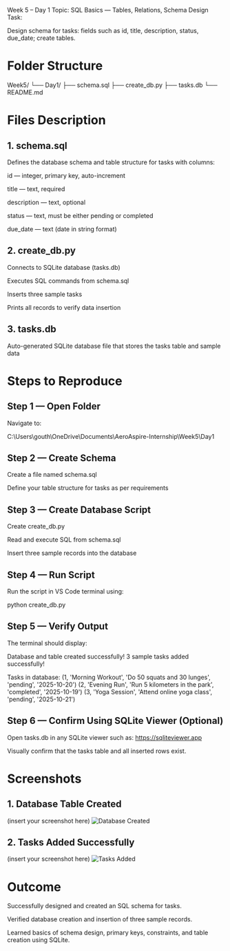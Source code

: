 Week 5 – Day 1
Topic: SQL Basics — Tables, Relations, Schema Design
Task:

Design schema for tasks: fields such as id, title, description, status, due_date; create tables.

# Folder Structure
Week5/
└── Day1/
    ├── schema.sql
    ├── create_db.py
    ├── tasks.db
    └── README.md

# Files Description
## 1. schema.sql

Defines the database schema and table structure for tasks with columns:

id — integer, primary key, auto-increment

title — text, required

description — text, optional

status — text, must be either pending or completed

due_date — text (date in string format)

## 2. create_db.py

Connects to SQLite database (tasks.db)

Executes SQL commands from schema.sql

Inserts three sample tasks

Prints all records to verify data insertion

## 3. tasks.db

Auto-generated SQLite database file that stores the tasks table and sample data

# Steps to Reproduce
## Step 1 — Open Folder

Navigate to:

C:\Users\gouth\OneDrive\Documents\AeroAspire-Internship\Week5\Day1

## Step 2 — Create Schema

Create a file named schema.sql

Define your table structure for tasks as per requirements

## Step 3 — Create Database Script

Create create_db.py

Read and execute SQL from schema.sql

Insert three sample records into the database

## Step 4 — Run Script

Run the script in VS Code terminal using:

python create_db.py

## Step 5 — Verify Output

The terminal should display:

Database and table created successfully!
3 sample tasks added successfully!

Tasks in database:
(1, 'Morning Workout', 'Do 50 squats and 30 lunges', 'pending', '2025-10-20')
(2, 'Evening Run', 'Run 5 kilometers in the park', 'completed', '2025-10-19')
(3, 'Yoga Session', 'Attend online yoga class', 'pending', '2025-10-21')

## Step 6 — Confirm Using SQLite Viewer (Optional)

Open tasks.db in any SQLite viewer such as:
https://sqliteviewer.app

Visually confirm that the tasks table and all inserted rows exist.


# Screenshots
## 1. Database Table Created

(insert your screenshot here)
![Database Created](./screenshots/db_created.png)

## 2. Tasks Added Successfully

(insert your screenshot here)
![Tasks Added](./screenshots/tasks_added.png)

# Outcome

Successfully designed and created an SQL schema for tasks.

Verified database creation and insertion of three sample records.

Learned basics of schema design, primary keys, constraints, and table creation using SQLite.
